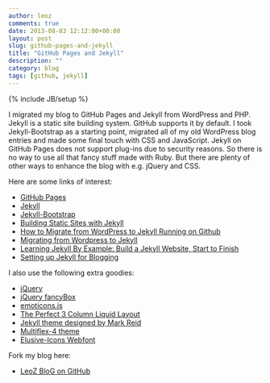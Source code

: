 ```yaml
---
author: leoz
comments: true
date: 2013-08-03 12:12:00+00:00
layout: post
slug: github-pages-and-jekyll
title: "GitHub Pages and Jekyll"
description: ""
category: blog
tags: [github, jekyll]
---
```

{% include JB/setup %}

I migrated my blog to GitHub Pages and Jekyll from WordPress and PHP.
Jekyll is a static site building system. GitHub supports it by default.
I took Jekyll-Bootstrap as a starting point, migrated all of my old WordPress blog entries and made some final touch with CSS and JavaScript.
Jekyll on GitHub Pages does not support plug-ins due to security reasons. So there is no way to use all that fancy stuff made with Ruby.
But there are plenty of other ways to enhance the blog with e.g. jQuery and CSS.

<!--break-->

Here are some links of interest:

  * [GitHub Pages](http://pages.github.com/)
  * [Jekyll](http://jekyllrb.com/)
  * [Jekyll-Bootstrap](http://jekyllbootstrap.com/)
  * [Building Static Sites with Jekyll](http://net.tutsplus.com/tutorials/other/building-static-sites-with-jekyll/)
  * [How to Migrate from WordPress to Jekyll Running on Github](http://johnnycode.com/2012/07/10/how-to-migrate-from-wordpress-to-jekyll-running-on-github/)
  * [Migrating from Wordpress to Jekyll](http://vitobotta.com/how-to-migrate-from-wordpress-to-jekyll/)
  * [Learning Jekyll By Example: Build a Jekyll Website, Start to Finish](http://www.andrewmunsell.com/tutorials/jekyll-by-example/index.html)
  * [Setting up Jekyll for Blogging](http://blog.linweb.tk/2013/03/31/setting-up-jekyll-part-2/)

I also use the following extra goodies:

  * [jQuery](http://jquery.com/)
  * [jQuery fancyBox](http://fancyapps.com/fancybox/)
  * [emoticons.js](https://github.com/kof/emoticons)
  * [The Perfect 3 Column Liquid Layout](http://matthewjamestaylor.com/blog/perfect-3-column.htm)
  * [Jekyll theme designed by Mark Reid](http://mark.reid.name/)
  * [Multiflex-4 theme](http://www.1234.info/webtemplates/multiflex4/)
  * [Elusive-Icons Webfont](http://shoestrap.org/downloads/elusive-icons-webfont/)

Fork my blog here:

  * [LeoZ BloG on GitHub](https://github.com/leoz/blog.github.com)
